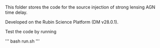 This folder stores the code for the source injection of strong lensing AGN time delay.

Developed on the Rubin Science Platform (DM v28.0.1).

Test the code by running

'''
bash run.sh
'''
